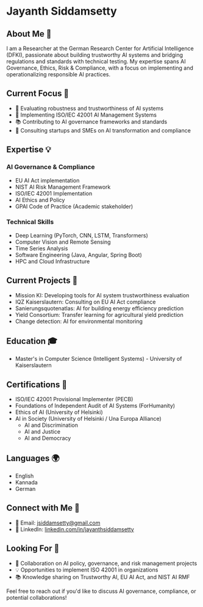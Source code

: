 # Jayanth Siddamsetty

## About Me 👋

I am a Researcher at the German Research Center for Artificial Intelligence (DFKI), passionate about building trustworthy AI systems and bridging regulations and standards with technical testing. My expertise spans AI Governance, Ethics, Risk & Compliance, with a focus on implementing and operationalizing responsible AI practices.

## Current Focus 🎯

- 🔭 Evaluating robustness and trustworthiness of AI systems
- 🌱 Implementing ISO/IEC 42001 AI Management Systems
- 📚 Contributing to AI governance frameworks and standards
- 🤝 Consulting startups and SMEs on AI transformation and compliance

## Expertise 💡

### AI Governance & Compliance
- EU AI Act implementation
- NIST AI Risk Management Framework
- ISO/IEC 42001 Implementation
- AI Ethics and Policy
- GPAI Code of Practice (Academic stakeholder)

### Technical Skills
- Deep Learning (PyTorch, CNN, LSTM, Transformers)
- Computer Vision and Remote Sensing
- Time Series Analysis
- Software Engineering (Java, Angular, Spring Boot)
- HPC and Cloud Infrastructure

## Current Projects 🚀

- Mission KI: Developing tools for AI system trustworthiness evaluation
- IQZ Kaiserslautern: Consulting on EU AI Act compliance
- Sanierungsquotenatlas: AI for building energy efficiency prediction
- Yield Consortium: Transfer learning for agricultural yield prediction
- Change detection: AI for environmental monitoring

## Education 🎓

- Master's in Computer Science (Intelligent Systems) - University of Kaiserslautern

## Certifications 📜

- ISO/IEC 42001 Provisional Implementer (PECB)
- Foundations of Independent Audit of AI Systems (ForHumanity)
- Ethics of AI (University of Helsinki)
- AI in Society (University of Helsinki / Una Europa Alliance)
  - AI and Discrimination
  - AI and Justice
  - AI and Democracy

## Languages 🌍

- English
- Kannada
- German

## Connect with Me 🤝

- 📧 Email: jsiddamsetty@gmail.com
- 💼 LinkedIn: [linkedin.com/in/jayanthsiddamsetty](https://www.linkedin.com/in/jayanthsiddamsetty)

## Looking For 👀

- 🤝 Collaboration on AI policy, governance, and risk management projects
- 💡 Opportunities to implement ISO 42001 in organizations
- 📚 Knowledge sharing on Trustworthy AI, EU AI Act, and NIST AI RMF

Feel free to reach out if you'd like to discuss AI governance, compliance, or potential collaborations!

